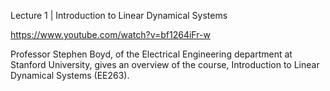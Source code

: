 Lecture 1 | Introduction to Linear Dynamical Systems

https://www.youtube.com/watch?v=bf1264iFr-w

Professor Stephen Boyd, of the Electrical Engineering department at Stanford University, gives an overview of the course, Introduction to Linear Dynamical Systems (EE263).
